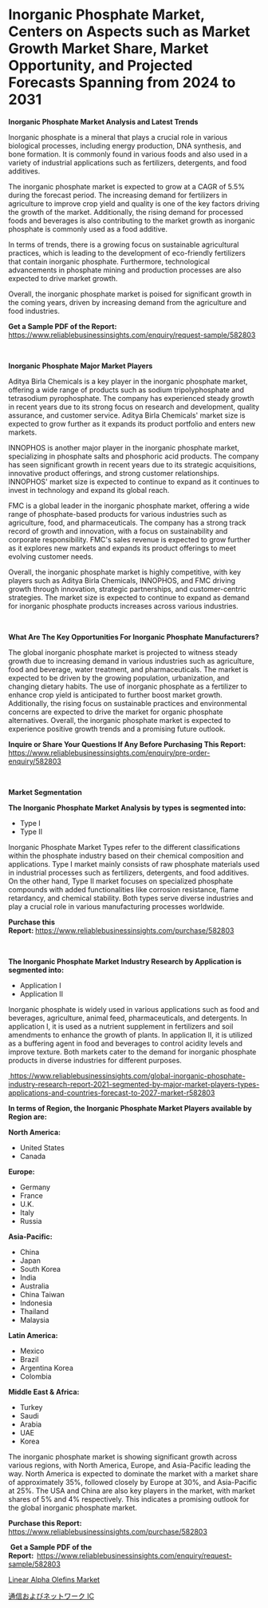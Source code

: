 <p><h1>Inorganic Phosphate Market, Centers on Aspects such as Market Growth Market Share, Market Opportunity, and Projected Forecasts Spanning from 2024 to 2031</h1></p><p><strong>Inorganic Phosphate Market Analysis and Latest Trends</strong></p>
<p><p>Inorganic phosphate is a mineral that plays a crucial role in various biological processes, including energy production, DNA synthesis, and bone formation. It is commonly found in various foods and also used in a variety of industrial applications such as fertilizers, detergents, and food additives.</p><p>The inorganic phosphate market is expected to grow at a CAGR of 5.5% during the forecast period. The increasing demand for fertilizers in agriculture to improve crop yield and quality is one of the key factors driving the growth of the market. Additionally, the rising demand for processed foods and beverages is also contributing to the market growth as inorganic phosphate is commonly used as a food additive.</p><p>In terms of trends, there is a growing focus on sustainable agricultural practices, which is leading to the development of eco-friendly fertilizers that contain inorganic phosphate. Furthermore, technological advancements in phosphate mining and production processes are also expected to drive market growth.</p><p>Overall, the inorganic phosphate market is poised for significant growth in the coming years, driven by increasing demand from the agriculture and food industries.</p></p>
<p><strong>Get a Sample PDF of the Report:&nbsp;</strong> <a href="https://www.reliablebusinessinsights.com/enquiry/request-sample/582803">https://www.reliablebusinessinsights.com/enquiry/request-sample/582803</a></p>
<p>&nbsp;</p>
<p><strong>Inorganic Phosphate Major Market Players</strong></p>
<p><p>Aditya Birla Chemicals is a key player in the inorganic phosphate market, offering a wide range of products such as sodium tripolyphosphate and tetrasodium pyrophosphate. The company has experienced steady growth in recent years due to its strong focus on research and development, quality assurance, and customer service. Aditya Birla Chemicals' market size is expected to grow further as it expands its product portfolio and enters new markets.</p><p>INNOPHOS is another major player in the inorganic phosphate market, specializing in phosphate salts and phosphoric acid products. The company has seen significant growth in recent years due to its strategic acquisitions, innovative product offerings, and strong customer relationships. INNOPHOS' market size is expected to continue to expand as it continues to invest in technology and expand its global reach.</p><p>FMC is a global leader in the inorganic phosphate market, offering a wide range of phosphate-based products for various industries such as agriculture, food, and pharmaceuticals. The company has a strong track record of growth and innovation, with a focus on sustainability and corporate responsibility. FMC's sales revenue is expected to grow further as it explores new markets and expands its product offerings to meet evolving customer needs.</p><p>Overall, the inorganic phosphate market is highly competitive, with key players such as Aditya Birla Chemicals, INNOPHOS, and FMC driving growth through innovation, strategic partnerships, and customer-centric strategies. The market size is expected to continue to expand as demand for inorganic phosphate products increases across various industries.</p></p>
<p>&nbsp;</p>
<p><strong>What Are The Key Opportunities For Inorganic Phosphate Manufacturers?</strong></p>
<p><p>The global inorganic phosphate market is projected to witness steady growth due to increasing demand in various industries such as agriculture, food and beverage, water treatment, and pharmaceuticals. The market is expected to be driven by the growing population, urbanization, and changing dietary habits. The use of inorganic phosphate as a fertilizer to enhance crop yield is anticipated to further boost market growth. Additionally, the rising focus on sustainable practices and environmental concerns are expected to drive the market for organic phosphate alternatives. Overall, the inorganic phosphate market is expected to experience positive growth trends and a promising future outlook.</p></p>
<p><strong>Inquire or Share Your Questions If Any Before Purchasing This Report:</strong> <a href="https://www.reliablebusinessinsights.com/enquiry/pre-order-enquiry/582803">https://www.reliablebusinessinsights.com/enquiry/pre-order-enquiry/582803</a></p>
<p>&nbsp;</p>
<p><strong>Market Segmentation</strong></p>
<p><strong>The Inorganic Phosphate Market Analysis by types is segmented into:</strong></p>
<p><ul><li>Type I</li><li>Type II</li></ul></p>
<p><p>Inorganic Phosphate Market Types refer to the different classifications within the phosphate industry based on their chemical composition and applications. Type I market mainly consists of raw phosphate materials used in industrial processes such as fertilizers, detergents, and food additives. On the other hand, Type II market focuses on specialized phosphate compounds with added functionalities like corrosion resistance, flame retardancy, and chemical stability. Both types serve diverse industries and play a crucial role in various manufacturing processes worldwide.</p></p>
<p><strong>Purchase this Report:&nbsp;</strong><a href="https://www.reliablebusinessinsights.com/purchase/582803">https://www.reliablebusinessinsights.com/purchase/582803</a></p>
<p>&nbsp;</p>
<p><strong>The Inorganic Phosphate Market Industry Research by Application is segmented into:</strong></p>
<p><ul><li>Application I</li><li>Application II</li></ul></p>
<p><p>Inorganic phosphate is widely used in various applications such as food and beverages, agriculture, animal feed, pharmaceuticals, and detergents. In application I, it is used as a nutrient supplement in fertilizers and soil amendments to enhance the growth of plants. In application II, it is utilized as a buffering agent in food and beverages to control acidity levels and improve texture. Both markets cater to the demand for inorganic phosphate products in diverse industries for different purposes.</p></p>
<p><a href="https://www.reliablebusinessinsights.com/global-inorganic-phosphate-industry-research-report-2021-segmented-by-major-market-players-types-applications-and-countries-forecast-to-2027-market-r582803">&nbsp;https://www.reliablebusinessinsights.com/global-inorganic-phosphate-industry-research-report-2021-segmented-by-major-market-players-types-applications-and-countries-forecast-to-2027-market-r582803</a></p>
<p><strong>In terms of Region, the Inorganic Phosphate Market Players available by Region are:</strong></p>
<p>
    <p> <strong> North America: </strong>
        <ul>
            <li>United States</li>
            <li>Canada</li>
        </ul>
        </p> 
    <p> <strong> Europe: </strong>
        <ul>
            <li>Germany</li>
            <li>France</li>
            <li>U.K.</li>
            <li>Italy</li>
            <li>Russia</li>
        </ul>
        </p> 
    <p> <strong> Asia-Pacific: </strong>
        <ul>
            <li>China</li>
            <li>Japan</li>
            <li>South Korea</li>
            <li>India</li>
            <li>Australia</li>
            <li>China Taiwan</li>
            <li>Indonesia</li>
            <li>Thailand</li>
            <li>Malaysia</li>
        </ul>
        </p> 
    <p> <strong> Latin America: </strong>
        <ul>
            <li>Mexico</li>
            <li>Brazil</li>
            <li>Argentina Korea</li>
            <li>Colombia</li>
        </ul>
        </p> 
    <p> <strong> Middle East & Africa: </strong>
        <ul>
            <li>Turkey</li>
            <li>Saudi</li>
            <li>Arabia</li>
            <li>UAE</li>
            <li>Korea</li>
        </ul>
    </p>
    </p>
<p><p>The inorganic phosphate market is showing significant growth across various regions, with North America, Europe, and Asia-Pacific leading the way. North America is expected to dominate the market with a market share of approximately 35%, followed closely by Europe at 30%, and Asia-Pacific at 25%. The USA and China are also key players in the market, with market shares of 5% and 4% respectively. This indicates a promising outlook for the global inorganic phosphate market.</p></p>
<p><strong>Purchase this Report: </strong><a href="https://www.reliablebusinessinsights.com/purchase/582803">https://www.reliablebusinessinsights.com/purchase/582803</a></p>
<p>&nbsp;<strong>Get a Sample PDF of the Report:&nbsp;&nbsp;</strong><a href="https://www.reliablebusinessinsights.com/enquiry/request-sample/582803">https://www.reliablebusinessinsights.com/enquiry/request-sample/582803</a></p>
<p><strong></strong></p>
<p><p><a href="https://view.publitas.com/reportprime-1/linear-alpha-olefins-market-trends-forecast-and-competitive-analysis-to-2031/">Linear Alpha Olefins Market</a></p><p><a href="https://github.com/jkjreqjscoxx7/Market-Research-Report-List-2/blob/main/2307767102892.md">通信およびネットワーク IC</a></p></p>